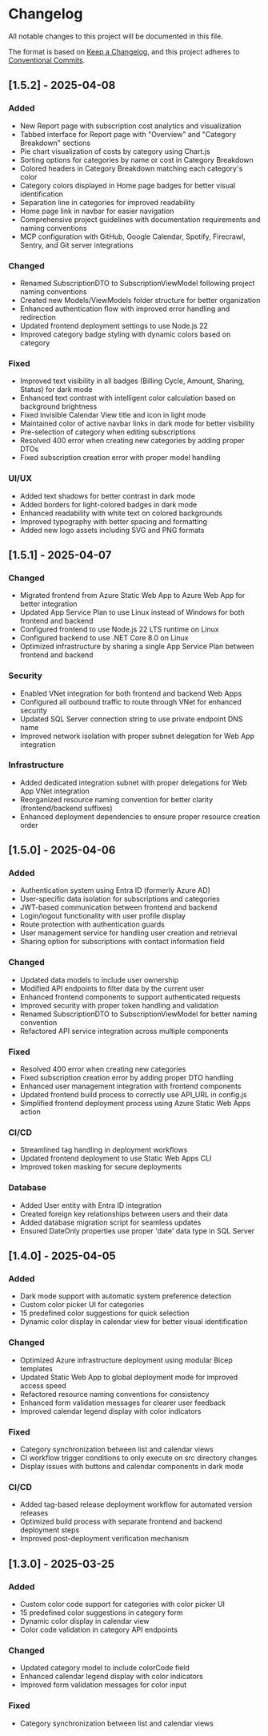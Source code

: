 # Changelog

All notable changes to this project will be documented in this file.

The format is based on [Keep a Changelog](https://keepachangelog.com/en/1.0.0/),
and this project adheres to [Conventional Commits](https://www.conventionalcommits.org/).

## [1.5.2] - 2025-04-08
### Added
- New Report page with subscription cost analytics and visualization
- Tabbed interface for Report page with "Overview" and "Category Breakdown" sections
- Pie chart visualization of costs by category using Chart.js
- Sorting options for categories by name or cost in Category Breakdown
- Colored headers in Category Breakdown matching each category's color
- Category colors displayed in Home page badges for better visual identification
- Separation line in categories for improved readability
- Home page link in navbar for easier navigation
- Comprehensive project guidelines with documentation requirements and naming conventions
- MCP configuration with GitHub, Google Calendar, Spotify, Firecrawl, Sentry, and Git server integrations

### Changed
- Renamed SubscriptionDTO to SubscriptionViewModel following project naming conventions
- Created new Models/ViewModels folder structure for better organization
- Enhanced authentication flow with improved error handling and redirection
- Updated frontend deployment settings to use Node.js 22
- Improved category badge styling with dynamic colors based on category

### Fixed
- Improved text visibility in all badges (Billing Cycle, Amount, Sharing, Status) for dark mode
- Enhanced text contrast with intelligent color calculation based on background brightness
- Fixed invisible Calendar View title and icon in light mode
- Maintained color of active navbar links in dark mode for better visibility
- Pre-selection of category when editing subscriptions
- Resolved 400 error when creating new categories by adding proper DTOs
- Fixed subscription creation error with proper model handling

### UI/UX
- Added text shadows for better contrast in dark mode
- Added borders for light-colored badges in dark mode
- Enhanced readability with white text on colored backgrounds
- Improved typography with better spacing and formatting
- Added new logo assets including SVG and PNG formats

## [1.5.1] - 2025-04-07
### Changed
- Migrated frontend from Azure Static Web App to Azure Web App for better integration
- Updated App Service Plan to use Linux instead of Windows for both frontend and backend
- Configured frontend to use Node.js 22 LTS runtime on Linux
- Configured backend to use .NET Core 8.0 on Linux
- Optimized infrastructure by sharing a single App Service Plan between frontend and backend

### Security
- Enabled VNet integration for both frontend and backend Web Apps
- Configured all outbound traffic to route through VNet for enhanced security
- Updated SQL Server connection string to use private endpoint DNS name
- Improved network isolation with proper subnet delegation for Web App integration

### Infrastructure
- Added dedicated integration subnet with proper delegations for Web App VNet integration
- Reorganized resource naming convention for better clarity (frontend/backend suffixes)
- Enhanced deployment dependencies to ensure proper resource creation order

## [1.5.0] - 2025-04-06
### Added
- Authentication system using Entra ID (formerly Azure AD)
- User-specific data isolation for subscriptions and categories
- JWT-based communication between frontend and backend
- Login/logout functionality with user profile display
- Route protection with authentication guards
- User management service for handling user creation and retrieval
- Sharing option for subscriptions with contact information field

### Changed
- Updated data models to include user ownership
- Modified API endpoints to filter data by the current user
- Enhanced frontend components to support authenticated requests
- Improved security with proper token handling and validation
- Renamed SubscriptionDTO to SubscriptionViewModel for better naming convention
- Refactored API service integration across multiple components

### Fixed
- Resolved 400 error when creating new categories
- Fixed subscription creation error by adding proper DTO handling
- Enhanced user management integration with frontend components
- Updated frontend build process to correctly use API_URL in config.js
- Simplified frontend deployment process using Azure Static Web Apps action

### CI/CD
- Streamlined tag handling in deployment workflows
- Updated frontend deployment to use Static Web Apps CLI
- Improved token masking for secure deployments

### Database
- Added User entity with Entra ID integration
- Created foreign key relationships between users and their data
- Added database migration script for seamless updates
- Ensured DateOnly properties use proper 'date' data type in SQL Server

## [1.4.0] - 2025-04-05
### Added
- Dark mode support with automatic system preference detection
- Custom color picker UI for categories
- 15 predefined color suggestions for quick selection
- Dynamic color display in calendar view for better visual identification

### Changed
- Optimized Azure infrastructure deployment using modular Bicep templates
- Updated Static Web App to global deployment mode for improved access speed
- Refactored resource naming conventions for consistency
- Enhanced form validation messages for clearer user feedback
- Improved calendar legend display with color indicators

### Fixed
- Category synchronization between list and calendar views
- CI workflow trigger conditions to only execute on src directory changes
- Display issues with buttons and calendar components in dark mode

### CI/CD
- Added tag-based release deployment workflow for automated version releases
- Optimized build process with separate frontend and backend deployment steps
- Improved post-deployment verification mechanism

## [1.3.0] - 2025-03-25
### Added
- Custom color code support for categories with color picker UI
- 15 predefined color suggestions in category form
- Dynamic color display in calendar view
- Color code validation in category API endpoints

### Changed
- Updated category model to include colorCode field
- Enhanced calendar legend display with color indicators
- Improved form validation messages for color input

### Fixed
- Category synchronization between list and calendar views
